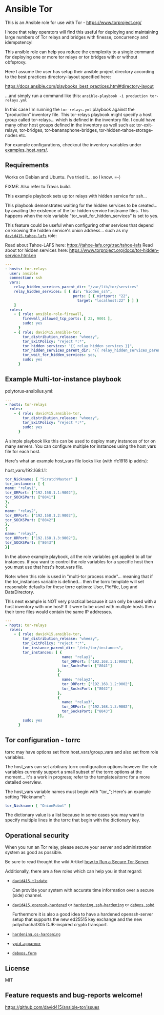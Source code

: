 Ansible Tor
===========

This is an Ansible role for use with Tor - https://www.torproject.org/

I hope that relay operators will find this useful for deploying
and maintaining large numbers of Tor relays and bridges with
finesse, concurrency and idempotency!

This ansible role can help you reduce the complexity to a single
command for deploying one or more tor relays or tor bridges with or
without obfsproxy.

Here I assume the user has setup their ansible project directory according to the best practices
directory-layout specified here:

https://docs.ansible.com/playbooks_best_practices.html#directory-layout

...and simply run a command like this: `ansible-playbook -i production tor-relays.yml`

In this case I'm running the `tor-relays.yml` playbook against
the "production" inventory file. This tor-relays playbook might
specify a host group called tor-relays... which is defined in the
inventory file. I could have many other host groups defined in the
inventory as well such as: tor-exit-relays, tor-bridges,
tor-bananaphone-bridges, tor-hidden-tahoe-storage-nodes etc.

For example configurations, checkout the inventory variables under [examples_host_vars/](/examples_host_vars/).

Requirements
------------

Works on Debian and Ubuntu.
I've tried it... so I know. =-)

FIXME: Also refer to Travis build.



This example playbook sets up tor relays with hidden service for
ssh...

This playbook demonstrates waiting for the hidden services
to be created... by awaiting the existence of the tor hidden service
hostname files. This happens when the role variable
"tor_wait_for_hidden_services" is set to yes.

This feature could be useful when configuring other services that
depend on knowing the hidden service's onion address... such as
my [`david415.tahoe-lafs`][david415.tahoe-lafs] role:



Read about Tahoe-LAFS here:
https://tahoe-lafs.org/trac/tahoe-lafs
Read about tor hidden services here:
https://www.torproject.org/docs/tor-hidden-service.html.en


```yml
---
- hosts: tor-relays
  user: ansible
  connection: ssh
  vars:
    relay_hidden_services_parent_dir: "/var/lib/tor/services"
    relay_hidden_services: [ { dir: "hidden_ssh",
                               ports: [ { virtport: "22",
                                 target: "localhost:22" } ] }
    ]
  roles:
    - { role: ansible-role-firewall,
        firewall_allowed_tcp_ports: [ 22, 9001 ],
        sudo: yes
      }
    - { role: david415.ansible-tor,
        tor_distribution_release: "wheezy",
        tor_ExitPolicy: "reject *:*",
        tor_hidden_services: "{{ relay_hidden_services }}",
        tor_hidden_services_parent_dir: "{{ relay_hidden_services_parent_dir }}",
        tor_wait_for_hidden_services: yes,
        sudo: yes
      }
```


Example Multi-tor-instance playbook
-----------------------------------


polytorus-ansibilus.yml:
```yml
---
- hosts: tor-relays
  roles:
    - { role: david415.ansible-tor,
        tor_distribution_release: "wheezy",
        tor_ExitPolicy: "reject *:*",
        sudo: yes
      }
```

A simple playbook like this can be used to deploy many instances of
tor on many servers. You can configure multiple tor instances using
the host_vars file for each host.

Here's what an example host_vars file looks like (with rfc1918 ip addrs):

host_vars/192.168.1.1:
```yml
tor_Nickname: [ "ScratchMaster" ]
tor_instances: [ {
name: "relay1",
tor_ORPort: ["192.168.1.1:9002"],
tor_SOCKSPort: ["8041"]
},
{
name: "relay2",
tor_ORPort: ["192.168.1.2:9002"],
tor_SOCKSPort: ["8042"]
},
{
name: "relay3",
tor_ORPort: ["192.168.1.3:9002"],
tor_SOCKSPort: ["8043"]
}]
```

In the above example playbook, all the role variables get applied to
all tor instances. If you want to control the role variables for a
specific host then you must use that host's host_vars file.

Note: when this role is used in "multi-tor process mode"... meaning
that if the tor_instances variable is defined... then the torrc template will set
reasonable defaults for these torrc options: User, PidFile, Log and DataDirectory.

This next example is NOT very practical because it can only be used
with a host inventory with one host! If it were to be used with
multiple hosts then their torrc files would contain the same IP addresses.

```yml
---
- hosts: tor-relays
  roles:
    - { role: david415.ansible-tor,
        tor_distribution_release: "wheezy",
        tor_ExitPolicy: "reject *:*",
        tor_instance_parent_dir: "/etc/tor/instances",
        tor_instances: [ {
                          name: "relay1",
                          tor_ORPort: ["192.168.1.1:9002"],
                          tor_SocksPort: ["8041"]
                        },
                        {
                          name: "relay2",
                          tor_ORPort: ["192.168.1.2:9002"],
                          tor_SocksPort: ["8042"]
                        },
                        {
                          name: "relay3",
                          tor_ORPort: ["192.168.1.3:9002"],
                          tor_SocksPort: ["8043"]
                        }],
        sudo: yes
      }
```


Tor configuration - torrc
-------------------------

torrc may have options set from host_vars/group_vars and
also set from role variables.

The host_vars can set arbitrary torrc configuration options however
the role variables currently support a small subset of the torrc
options at the moment... it's a work in progress; refer to the
templates/torrc for a more detailed overview.

The host_vars variable names must begin with "tor_";
Here's an example setting "Nickname":

```yml
tor_Nickname: [ "OnionRobot" ]
```

The dictionary value is a list because in some cases you may want to
specify multiple lines in the torrc that begin with the dictionary key.

## Operational security

When you run an Tor relay, please secure your server and administration system as good as possible.

Be sure to read thought the wiki Artikel [how to Run a Secure Tor Server][].

Additionally, there are a few roles which can help you in that regard:

* [`david415.tlsdate`][david415.tlsdate]

  Can provide your system with accurate time information over a secure (side) channel.

* [`david415.openssh-hardened`][david415.openssh-hardened] or [`hardening.ssh-hardening`][hardening.ssh-hardening] or [`debops.sshd`][debops.sshd]

  Furthermore it is also a good idea to have a hardened openssh-server
  setup that supports the new ed25515 key exchange and
  the new polychacha1305 DJB-inspired crypto transport.

* [`hardening.os-hardening`][hardening.os-hardening]

* [`ypid.apparmor`][ypid.apparmor]

* [`debops.ferm`][debops.ferm]

License
-------

MIT


Feature requests and bug-reports welcome!
-----------------------------------------

https://github.com/david415/ansible-tor/issues


[david415.tlsdate]: https://github.com/david415/ansible-tlsdate
[david415.openssh-hardened]: https://github.com/david415/ansible-openssh-hardened
[hardening.ssh-hardening]: https://github.com/hardening-io/ansible-ssh-hardening
[debops.sshd]: https://github.com/debops/ansible-sshd
[hardening.os-hardening]: https://github.com/hardening-io/ansible-os-hardening
[ypid.apparmor]: https://github.com/ypid/ansible-apparmor
[debops.ferm]: https://github.com/debops/ansible-ferm
[david415.tahoe-lafs]: https://github.com/david415/ansible-tahoe-lafs

[How to Run a Secure Tor Server]: https://trac.torproject.org/projects/tor/wiki/doc/OperationalSecurity
